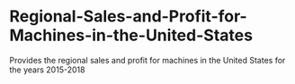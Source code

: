 # Regional-Sales-and-Profit-for-Machines-in-the-United-States
Provides the regional sales and profit for machines in the United States for the years 2015-2018
